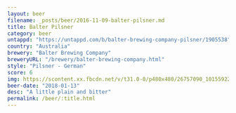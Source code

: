 ```yaml
---
layout: beer
filename: _posts/beer/2016-11-09-balter-pilsner.md
title: Balter Pilsner
category: beer
untappd: "https://untappd.com/b/balter-brewing-company-pilsner/1905538"
country: "Australia"
brewery: "Balter Brewing Company"
breweryURL: "/brewery/balter-brewing-company.html"
style: "Pilsner - German"
score: 6
img: https://scontent.xx.fbcdn.net/v/t31.0-0/p480x480/26757090_10155922802943745_7590879348130754179_o.jpg?_nc_cat=106&_nc_ohc=bJTj9PuNQL8AQnn2PHzKVb-jgeSMJMbjBRSPHWX0v1dPiKguVmfQ4RU-w&_nc_ht=scontent.xx&oh=9e60e8b8fcb196507e80932d758eadf3&oe=5E3F6604
beer-date: "2018-01-13"
desc: "A little plain and bitter"
permalink: /beer/:title.html
---
```

